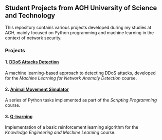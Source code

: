 ## Student Projects from AGH University of Science and Technology

This repository contains various projects developed during my studies at AGH, mainly focused on Python programming and machine learning in the context of network security.

###  Projects

#### 1. [DDoS Attacks Detection](./DDoS%20Attacks%20Detection)
A machine learning-based approach to detecting DDoS attacks, developed for the *Machine Learning for Network Anomaly Detection* course.

#### 2. [Animal Movement Simulator](./Animal%20Movement%20Simulator)
A series of Python tasks implemented as part of the *Scripting Programming* course.

#### 3. [Q-learning](./Q-learning)
Implementation of a basic reinforcement learning algorithm for the *Knowledge Engineering and Machine Learning* course.


